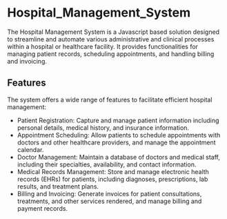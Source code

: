# Hospital_Management_System
The Hospital Management System is a Javascript based solution designed to streamline and automate various administrative and clinical processes within a hospital or healthcare facility. It provides functionalities for managing patient records, scheduling appointments, and handling billing and invoicing.

## Features

The system offers a wide range of features to facilitate efficient hospital management:

- Patient Registration: Capture and manage patient information including personal details, medical history, and insurance information.
- Appointment Scheduling: Allow patients to schedule appointments with doctors and other healthcare providers, and manage the appointment calendar.
- Doctor Management: Maintain a database of doctors and medical staff, including their specialties, availability, and contact information.
- Medical Records Management: Store and manage electronic health records (EHRs) for patients, including diagnoses, prescriptions, lab results, and treatment plans.
- Billing and Invoicing: Generate invoices for patient consultations, treatments, and other services rendered, and manage billing and payment records.
